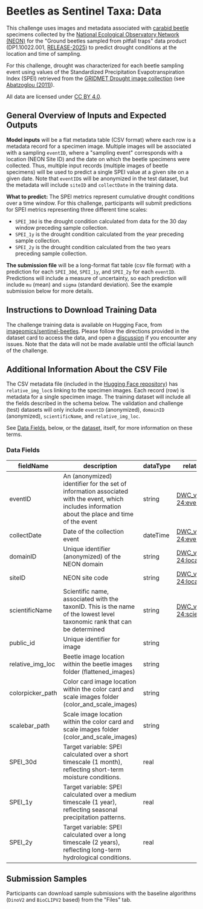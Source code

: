 # Beetles as Sentinel Taxa: Data

This challenge uses images and metadata associated with [carabid beetle](https://en.wikipedia.org/wiki/Ground_beetle) specimens collected by the [National Ecological Observatory Network (NEON)](https://www.neonscience.org/) for the "Ground beetles sampled from pitfall traps" data product (DP1.10022.001, [RELEASE-2025](https://doi.org/10.48443/cd21-q875)) to predict drought conditions at the location and time of sampling. 

For this challenge, drought was characterized for each beetle sampling event using values of the Standardized Precipitation Evapotranspiration Index (SPEI) retrieved from the [GRIDMET Drought image collection](https://developers.google.com/earth-engine/datasets/catalog/GRIDMET_DROUGHT#description) (see [Abatzoglou (2011)](https://doi.org/10.1002/joc.3413)).

All data are licensed under [CC BY 4.0](https://creativecommons.org/licenses/by/4.0/).

## General Overview of Inputs and Expected Outputs

**Model inputs** will be a flat metadata table (CSV format) where each row is a metadata record for a specimen image. Multiple images will be associated with a sampling `eventID`, where a "sampling event" corresponds with a location (NEON Site ID) and the date on which the beetle specimens were collected. Thus, multiple input records (multiple images of beetle specimens) will be used to predict a single SPEI value at a given site on a given date. Note that `eventID`s will be anonymized in the test dataset, but the metadata will include `siteID` and `collectDate` in the training data. 

**What to predict:** The SPEI metrics represent cumulative drought conditions over a time window. For this challenge, participants will submit predictions for SPEI metrics representing three different time scales: 
- `SPEI_30d` is the drought condition calculated from data for the 30 day window preceding sample collection.
- `SPEI_1y` is the drought condition calculated from the year preceding sample collection.
- `SPEI_2y` is the drought condition calculated from the two years preceding sample collection.

**The submission file** will be a long-format flat table (csv file format) with a prediction for each `SPEI_30d`, `SPEI_1y`, and `SPEI_2y` for each `eventID`. Predictions will include a measure of uncertainty, so each prediction will include `mu` (mean) and `sigma` (standard deviation). See the example submission below for more details. 

## Instructions to Download Training Data

The challenge training data is available on Hugging Face, from [imageomics/sentinel-beetles](https://huggingface.co/datasets/imageomics/sentinel-beetles). Please follow the directions provided in the dataset card to access the data, and open a [discussion](https://huggingface.co/datasets/imageomics/sentinel-beetles/discussions) if you encounter any issues. Note that the data will not be made available until the official launch of the challenge.


## Additional Information About the CSV File

The CSV metadata file (included in the [Hugging Face repository](https://huggingface.co/datasets/imageomics/sentinel-beetles/)) has `relative_img_loc`s linking to the specimen images. Each record (row) is metadata for a single specimen image. The training dataset will include all the fields described in the schema below. The validation and challenge (test) datasets will only include `eventID` (anonymized), `domainID` (anonymized), `scientificName`, and `relative_img_loc`.

See [Data Fields](#data-fields), below, or the [dataset](https://huggingface.co/datasets/imageomics/sentinel-beetles/), itself, for more information on these terms.


### Data Fields
| fieldName | description | dataType | relatedTerms |
|---|---|---|---|
| eventID | An (anonymized) identifier for the set of information associated with the event, which includes information about the place and time of the event | string | [DWC_v2009-04-24:eventID](http://rs.tdwg.org/dwc/terms/history/index.htm#eventID-2009-04-24)
| collectDate | Date of the collection event | dateTime | [DWC_v2009-04-24:eventDate](http://rs.tdwg.org/dwc/terms/history/index.htm#eventDate-2009-04-24)
| domainID | Unique identifier (anonymized) of the NEON domain | string | [DWC_v2009-04-24:locationID](http://rs.tdwg.org/dwc/terms/history/index.htm#locationID-2009-04-24)
| siteID | NEON site code | string | [DWC_v2009-04-24:locationID](http://rs.tdwg.org/dwc/terms/history/index.htm#locationID-2009-04-24)
| scientificName | Scientific name, associated with the taxonID. This is the name of the lowest level taxonomic rank that can be determined | string | [DWC_v2009-04-24:scientificName](http://tdwg.github.io/dwc/terms/history/index.htm#scientificName-2009-09-21)
| public_id | Unique identifier for image | string  | |
| relative_img_loc | Beetle image location within the beetle images folder (flattened_images) | string | |
| colorpicker_path | Color card image location within the color card and scale images folder (color_and_scale_images) | string | |
| scalebar_path | Scale image location within the color card and scale images folder (color_and_scale_images) | string | |
| SPEI_30d | Target variable: SPEI calculated over a short timescale (1 month), reflecting short-term moisture conditions. | real | |
| SPEI_1y | Target variable: SPEI calculated over a medium timescale (1 year), reflecting seasonal precipitation patterns. | real | |
| SPEI_2y | Target variable: SPEI calculated over a long timescale (2 years), reflecting long-term hydrological conditions. | real | |


## Submission Samples

Participants can download sample submissions with the baseline algorithms (`DinoV2` and `BioCLIPV2` based) from the "Files" tab.
